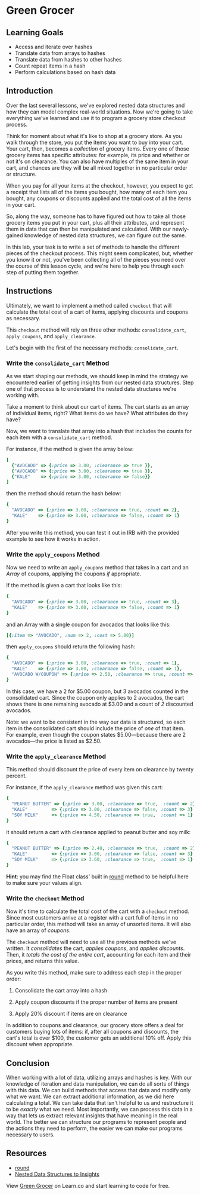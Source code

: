 # Green Grocer

## Learning Goals

- Access and iterate over hashes
- Translate data from arrays to hashes
- Translate data from hashes to other hashes
- Count repeat items in a hash
- Perform calculations based on hash data

## Introduction

Over the last several lessons, we've explored nested data structures and how
they can model complex real-world situations. Now we're going to take everything
we've learned and use it to program a grocery store checkout process.

Think for moment about what it's like to shop at a grocery store. As you walk
through the store, you put the items you want to buy into your cart. Your cart,
then, becomes a _collection_ of grocery items. Every one of those grocery items
has specific attributes: for example, its price and whether or not it's on
clearance. You can also have multiples of the same item in your cart, and
chances are they will be all mixed together in no particular order or structure.

When you pay for all your items at the checkout, however, you expect to get a
receipt that lists all of the items you bought, how many of each item you
bought, any coupons or discounts applied and the total cost of all the items in
your cart.

So, along the way, someone has to have figured out how to take all those grocery
items you put in your cart, plus all their attributes, and represent them in
data that can then be manipulated and calculated. With our newly-gained
knowledge of nested data structures, we can figure out the same.

In this lab, your task is to write a set of methods to handle the different
pieces of the checkout process. This might seem complicated, but, whether you
know it or not, you've been collecting all of the pieces you need over the
course of this lesson cycle, and we're here to help you through each step of
putting them together.

## Instructions

Ultimately, we want to implement a method called `checkout` that will calculate
the total cost of a cart of items, applying discounts and coupons as necessary.

This `checkout` method will rely on three other methods: `consolidate_cart`,
`apply_coupons`, and `apply_clearance`.

Let's begin with the first of the necessary methods: `consolidate_cart`.

### Write the `consolidate_cart` Method

As we start shaping our methods, we should keep in mind the strategy we
encountered earlier of getting insights from our nested data structures. Step
one of that process is to understand the nested data structures we're working
with.

Take a moment to think about our cart of items. The cart starts as an array of
individual items, right? What items do we have? What attributes do they have?

Now, we want to translate that array into a hash that includes the counts for
each item with a `consolidate_cart` method.

For instance, if the method is given the array below:

```ruby
[
  {"AVOCADO" => {:price => 3.00, :clearance => true }},
  {"AVOCADO" => {:price => 3.00, :clearance => true }},
  {"KALE"    => {:price => 3.00, :clearance => false}}
]
```

then the method should return the hash below:

```ruby
{
  "AVOCADO" => {:price => 3.00, :clearance => true, :count => 2},
  "KALE"    => {:price => 3.00, :clearance => false, :count => 1}
}
```

After you write this method, you can test it out in IRB with the provided
example to see how it works in action.

### Write the `apply_coupons` Method

Now we need to write an `apply_coupons` method that takes in a cart and an
_Array_ of  coupons, applying the coupons _if_ appropriate.

If the method is given a cart that looks like this:

```ruby
{
  "AVOCADO" => {:price => 3.00, :clearance => true, :count => 3},
  "KALE"    => {:price => 3.00, :clearance => false, :count => 1}
}
```

and an Array with a single coupon for avocados that looks like this:

```ruby
[{:item => "AVOCADO", :num => 2, :cost => 5.00}]
```

then `apply_coupons` should return the following hash:

```ruby
{
  "AVOCADO" => {:price => 3.00, :clearance => true, :count => 1},
  "KALE"    => {:price => 3.00, :clearance => false, :count => 1},
  "AVOCADO W/COUPON" => {:price => 2.50, :clearance => true, :count => 2},
}
```

In this case, we have a 2 for $5.00 coupon, but 3 avocados counted in the
consolidated cart. Since the coupon only applies to 2 avocados, the cart
shows there is one remaining avocado at $3.00 and a count of _2_ discounted
avocados.

Note: we want to be consistent in the way our data is structured, so each item
in the consolidated cart should include the price of _one_ of that item. For
example, even though the coupon states $5.00—because there are 2 avocados—the
price is listed as $2.50.

### Write the `apply_clearance` Method

This method should discount the price of every item on clearance by twenty
percent.

For instance, if the `apply_clearance` method was given this cart:

```ruby
{
  "PEANUT BUTTER" => {:price => 3.00, :clearance => true,  :count => 2},
  "KALE"         => {:price => 3.00, :clearance => false, :count => 3}
  "SOY MILK"     => {:price => 4.50, :clearance => true,  :count => 1}
}
```

it should return a cart with clearance applied to peanut butter and soy milk:

```ruby
{
  "PEANUT BUTTER" => {:price => 2.40, :clearance => true,  :count => 2},
  "KALE"         => {:price => 3.00, :clearance => false, :count => 3}
  "SOY MILK"     => {:price => 3.60, :clearance => true,  :count => 1}
}
```

**Hint**: you may find the Float class' built in [round][round] method to be
helpful here to make sure your values align.

### Write the `checkout` Method

Now it's time to calculate the total cost of the cart with a `checkout` method.
Since most customers arrive at a register with a cart full of items in no
particular order, this method will take an array of unsorted items. It will also
have an array of _coupons_.

The `checkout` method will need to use all the previous methods we've written.
It _consolidates_ the cart, _applies coupons_, and _applies discounts_. Then, it
_totals the cost of the entire cart_, accounting for each item and their prices,
and returns this value.

As you write this method, make sure to address each step in the proper order:

1. Consolidate the cart array into a hash

2. Apply coupon discounts if the proper number of items are present

3. Apply 20% discount if items are on clearance

In addition to coupons and clearance, our grocery store offers a deal for
customers buying lots of items: if, after all coupons and discounts, the cart's
total is over $100, the customer gets an additional 10% off. Apply this
discount when appropriate.

## Conclusion

When working with a lot of data, utilizing arrays and hashes is key. With our
knowledge of iteration and data manipulation, we can do all sorts of things with
this data. We can build methods that access that data and modify only what we
want. We can extract additional information, as we did here calculating a total.
We can take data that isn't helpful to us and restructure it to be _exactly_
what we need. Most importantly, we can process this data in a way that lets us
extract relevant insights that have meaning in the real world. The better we can
structure our programs to represent people and the actions they need to perform,
the easier we can make our programs necessary to users.

## Resources

- [round][round]
- [Nested Data Structures to Insights](https://github.com/learn-co-curriculum/programming-univbasics-nds-nds-to-insights)

[round]: https://ruby-doc.org/core-2.1.2/Float.html#method-i-round

<p data-visibility='hidden'>View <a href='https://learn.co/lessons/green_grocer'>Green Grocer</a> on Learn.co and start learning to code for free.</p>
